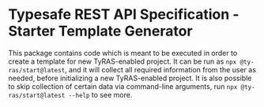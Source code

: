# Typesafe REST API Specification - Starter Template Generator

This package contains code which is meant to be executed in order to create a template for new TyRAS-enabled project.
It can be run as `npx @ty-ras/start@latest`, and it will collect all required information from the user as needed, before initializing a new TyRAS-enabled project.
It is also possible to skip collection of certain data via command-line arguments, run `npx @ty-ras/start@latest --help` to see more.
